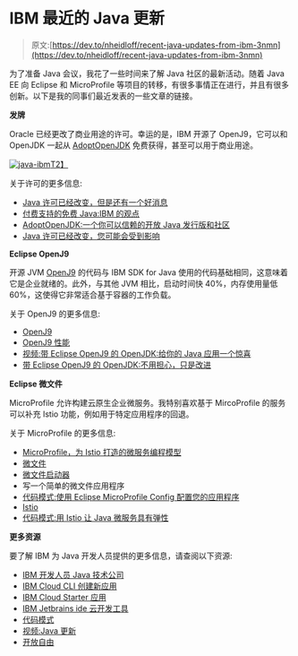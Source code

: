 # IBM 最近的 Java 更新

> 原文:[https://dev.to/nheidloff/recent-java-updates-from-ibm-3nmn](https://dev.to/nheidloff/recent-java-updates-from-ibm-3nmn)

为了准备 Java 会议，我花了一些时间来了解 Java 社区的最新活动。随着 Java EE 向 Eclipse 和 MicroProfile 等项目的转移，有很多事情正在进行，并且有很多创新。以下是我的同事们最近发表的一些文章的链接。

**发牌**

Oracle 已经更改了商业用途的许可。幸运的是，IBM 开源了 OpenJ9，它可以和 OpenJDK 一起从 [AdoptOpenJDK](https://adoptopenjdk.net/) 免费获得，甚至可以用于商业用途。

[![java-ibm](../Images/75821281be67a7e267b01f4931df50b8.png)T2】](https://thepracticaldev.s3.amazonaws.com/i/wc2ov7tx2y5bkq61j2a6.png)

关于许可的更多信息:

*   [Java 许可已经改变，但是还有一个好消息](https://www.ibm.com/blogs/bluemix/2019/02/java-licensing-has-changed-but-theres-good-news/)
*   [付费支持的免费 Java:IBM 的观点](https://developer.ibm.com/blogs/2019/01/30/free-java-with-paid-support/)
*   [AdoptOpenJDK:一个你可以信赖的开放 Java 发行版和社区](https://developer.ibm.com/blogs/2019/01/16/adoptopenjdk-an-open-java-distribution-and-community-you-can-count-on/)
*   [Java 许可已经改变，您可能会受到影响](https://developer.ibm.com/blogs/2019/01/24/java-licensing-is-changing-and-you-could-be-affected/)

**Eclipse OpenJ9**

开源 JVM [OpenJ9](https://www.eclipse.org/openj9/) 的代码与 IBM SDK for Java 使用的代码基础相同，这意味着它是企业就绪的。此外，与其他 JVM 相比，启动时间快 40%，内存使用量低 60%，这使得它非常适合基于容器的工作负载。

关于 OpenJ9 的更多信息:

*   [OpenJ9](https://www.eclipse.org/openj9/)
*   [OpenJ9 性能](https://www.eclipse.org/openj9/oj9_performance.html)
*   [视频:带 Eclipse OpenJ9 的 OpenJDK:给你的 Java 应用一个惊喜](https://www.youtube.com/watch?v=srfR38j2CFc)
*   [带 Eclipse OpenJ9 的 OpenJDK:不用担心，只是改进](https://developer.ibm.com/blogs/2019/01/10/openjdk-with-eclipse-openj9-no-worries-just-improvements/)

**Eclipse 微文件**

MicroProfile 允许构建云原生企业微服务。我特别喜欢基于 MircoProfile 的服务可以补充 Istio 功能，例如用于特定应用程序的回退。

关于 MicroProfile 的更多信息:

*   [MicroProfile，为 Istio 打造的微服务编程模型](https://www.eclipse.org/community/eclipse_newsletter/2018/september/MicroProfile_istio.php)
*   [微文件](https://microprofile.io/)
*   [微文件启动器](https://start.microprofile.io/)
*   写一个简单的微文件应用程序
*   [代码模式:使用 Eclipse MicroProfile Config 配置您的应用程序](https://developer.ibm.com/patterns/configure-your-app-using-eclipse-microprofile-config/)
*   [Istio](https://istio.io/)
*   [代码模式:用 Istio 让 Java 微服务具有弹性](https://developer.ibm.com/patterns/make-java-microservices-resilient-with-istio/)

**更多资源**

要了解 IBM 为 Java 开发人员提供的更多信息，请查阅以下资源:

*   [IBM 开发人员 Java 技术公司](https://developer.ibm.com/technologies/java/)
*   [IBM Cloud CLI 创建新应用](https://cloud.ibm.com/docs/cli/idt/index.html#developing)
*   [IBM Cloud Starter 应用](https://cloud.ibm.com/developer/appservice/starter-kits/java-microservice-with-eclipse-microprofile-and-java-ee)
*   [IBM Jetbrains ide 云开发工具](https://cloud.ibm.com/docs/cli/idt/jetbrains.html#ibm-dev-tools-for-jetbrains)
*   [代码模式](https://developer.ibm.com/patterns/category/java/)
*   [视频:Java 更新](https://www.youtube.com/watch?v=Sy-JmAXZPmY)
*   [开放自由](https://openliberty.io/)